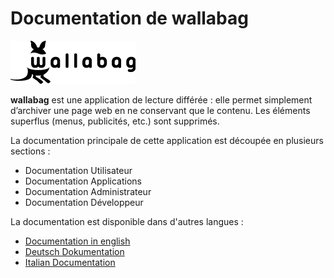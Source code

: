 Documentation de wallabag
=========================

![wallabag logo](../img/wallabag.png)

**wallabag** est une application de lecture différée : elle permet simplement d’archiver une page web en ne conservant que le contenu. Les éléments superflus (menus, publicités, etc.) sont supprimés.

La documentation principale de cette application est découpée en plusieurs sections :

-   Documentation Utilisateur
-   Documentation Applications
-   Documentation Administrateur
-   Documentation Développeur

La documentation est disponible dans d'autres langues :

-   [Documentation in english](../en/)
-   [Deutsch Dokumentation](../de/)
-   [Italian Documentation](../it/)

